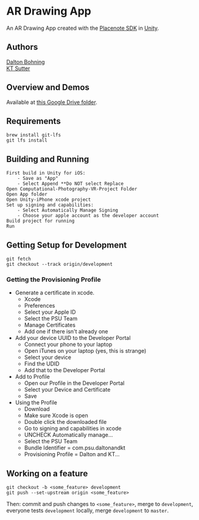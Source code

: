 # AR Drawing App
An AR Drawing App created with the [Placenote SDK](https://placenote.com/) in [Unity](https://unity.com/).

## Authors
[Dalton Bohning](https://github.com/daltonbohning)  
[KT Sutter](https://github.com/kt12359)

## Overview and Demos
Available at [this Google Drive folder](https://drive.google.com/drive/folders/1R_EzrZzCbn5lpbJYETYuKrD21PKrxY2j?usp=sharing).

## Requirements
```
brew install git-lfs
git lfs install
```
## Building and Running
```
First build in Unity for iOS:
    - Save as "App"
    - Select Append **Do NOT select Replace
Open Computational-Photography-VR-Project Folder
Open App folder
Open Unity-iPhone xcode project
Set up signing and capabilities:
    - Select Automatically Manage Signing
    - Choose your apple account as the developer account
Build project for running
Run
```

## Getting Setup for Development
```
git fetch
git checkout --track origin/development
```
### Getting the Provisioning Profile
- Generate a certificate in xcode.
  - Xcode
  - Preferences
  - Select your Apple ID
  - Select the PSU Team
  - Manage Certificates
  - Add one if there isn't already one
- Add your device UUID to the Developer Portal
  - Connect your phone to your laptop
  - Open iTunes on your laptop (yes, this is strange)
  - Select your device
  - Find the UDID
  - Add that to the Developer Portal
- Add to Profile
  - Open our Profile in the Developer Portal
  - Select your Device and Certificate
  - Save
- Using the Profile
  - Download
  - Make sure Xcode is open
  - Double click the downloaded file
  - Go to signing and capabilities in xcode
  - UNCHECK Automatically manage...
  - Select the PSU Team
  - Bundle Identifier = com.psu.daltonandkt
  - Provisioning Profile = Dalton and KT...
## Working on a feature
```
git checkout -b <some_feature> development
git push --set-upstream origin <some_feature>
```
Then: commit and push changes to `<some_feature>`, merge to `development`, everyone tests `development` locally, merge `development` to `master`.
